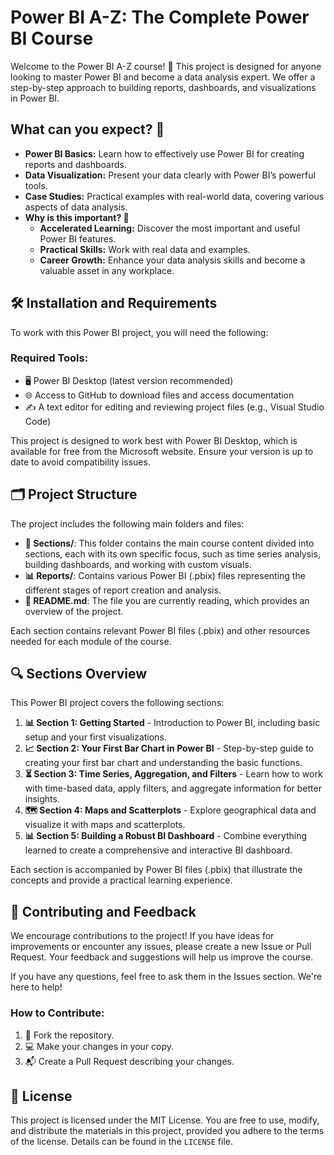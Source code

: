# Power BI A-Z: The Complete Power BI Course

Welcome to the Power BI A-Z course! 📝 This project is designed for anyone looking to master Power BI and become a data analysis expert. We offer a step-by-step approach to building reports, dashboards, and visualizations in Power BI.

## What can you expect? 🤔

- **Power BI Basics:** Learn how to effectively use Power BI for creating reports and dashboards.
- **Data Visualization:** Present your data clearly with Power BI’s powerful tools.
- **Case Studies:** Practical examples with real-world data, covering various aspects of data analysis.
- **Why is this important? 🚀**
  - **Accelerated Learning:** Discover the most important and useful Power BI features.
  - **Practical Skills:** Work with real data and examples.
  - **Career Growth:** Enhance your data analysis skills and become a valuable asset in any workplace.

## 🛠️ Installation and Requirements

To work with this Power BI project, you will need the following:

### Required Tools:
- 🖥️ Power BI Desktop (latest version recommended)
- 🌐 Access to GitHub to download files and access documentation
- ✍️ A text editor for editing and reviewing project files (e.g., Visual Studio Code)

This project is designed to work best with Power BI Desktop, which is available for free from the Microsoft website. Ensure your version is up to date to avoid compatibility issues.

## 🗂️ Project Structure

The project includes the following main folders and files:

- **📁 Sections/**: This folder contains the main course content divided into sections, each with its own specific focus, such as time series analysis, building dashboards, and working with custom visuals.
- **📊 Reports/**: Contains various Power BI (.pbix) files representing the different stages of report creation and analysis.
- **📄 README.md**: The file you are currently reading, which provides an overview of the project.

Each section contains relevant Power BI files (.pbix) and other resources needed for each module of the course.

## 🔍 Sections Overview

This Power BI project covers the following sections:

1. **📊 Section 1: Getting Started** - Introduction to Power BI, including basic setup and your first visualizations.
2. **📈 Section 2: Your First Bar Chart in Power BI** - Step-by-step guide to creating your first bar chart and understanding the basic functions.
3. **⏳ Section 3: Time Series, Aggregation, and Filters** - Learn how to work with time-based data, apply filters, and aggregate information for better insights.
4. **🗺️ Section 4: Maps and Scatterplots** - Explore geographical data and visualize it with maps and scatterplots.
5. **📊 Section 5: Building a Robust BI Dashboard** - Combine everything learned to create a comprehensive and interactive BI dashboard.

Each section is accompanied by Power BI files (.pbix) that illustrate the concepts and provide a practical learning experience.

## 🤝 Contributing and Feedback

We encourage contributions to the project! If you have ideas for improvements or encounter any issues, please create a new Issue or Pull Request. Your feedback and suggestions will help us improve the course.

If you have any questions, feel free to ask them in the Issues section. We're here to help!

### How to Contribute:
1. 🍴 Fork the repository.
2. 💻 Make your changes in your copy.
3. 📬 Create a Pull Request describing your changes.

## 📜 License

This project is licensed under the MIT License. You are free to use, modify, and distribute the materials in this project, provided you adhere to the terms of the license. Details can be found in the `LICENSE` file.
